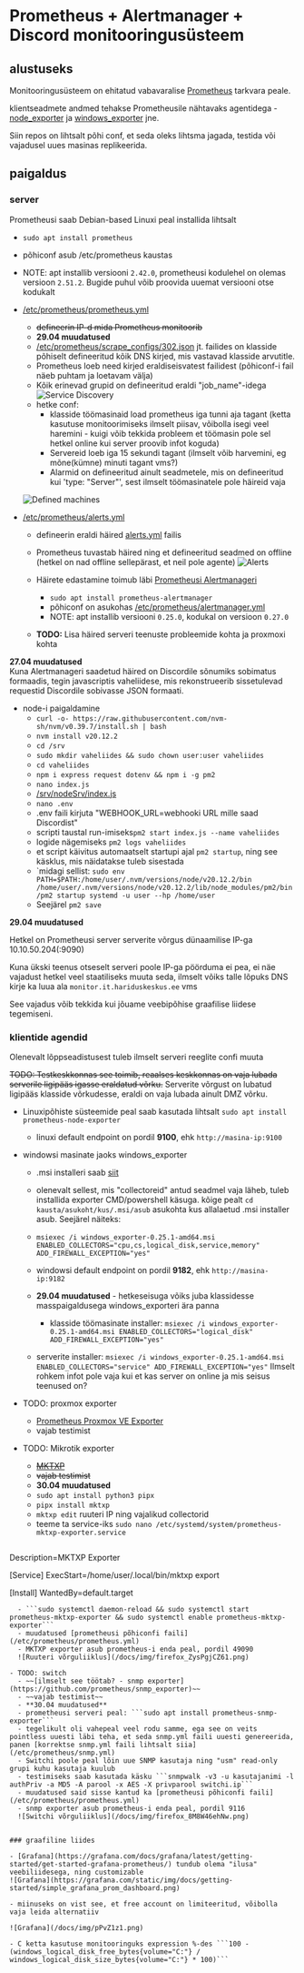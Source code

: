 # Prometheus + Alertmanager + Discord monitooringusüsteem
 
## alustuseks

Monitooringusüsteem on ehitatud vabavaralise [Prometheus](https://github.com/prometheus/prometheus) tarkvara peale. 

klientseadmete andmed tehakse Prometheusile nähtavaks agentidega - [node_exporter](https://github.com/prometheus/node_exporter) ja [windows_exporter](https://github.com/prometheus-community/windows_exporter/tree/master) jne.

Siin repos on lihtsalt põhi conf, et seda oleks lihtsma jagada, testida või vajadusel uues masinas replikeerida.

## paigaldus

### server

Prometheusi saab Debian-based Linuxi peal installida lihtsalt
- ```sudo apt install prometheus```
- põhiconf asub /etc/prometheus kaustas
- NOTE: apt installib versiooni ```2.42.0```, prometheusi kodulehel on olemas versioon ```2.51.2```. Bugide puhul võib proovida uuemat versiooni otse kodukalt

- [/etc/prometheus/prometheus.yml](/etc/prometheus/prometheus.yml)
  - ~~defineerin IP-d mida Prometheus monitoorib~~
  - **29.04 muudatused**
  - [/etc/prometheus/scrape_configs/302.json](/etc/prometheus/scrape_configs/302.json) jt. failides on klasside põhiselt defineeritud kõik DNS kirjed, mis vastavad klasside arvutitle. 
  - Prometheus loeb need kirjed eraldiseisvatest failidest (põhiconf-i fail näeb puhtam ja loetavam välja)
  - Kõik erinevad grupid on defineeritud eraldi "job_name"-idega
  ![Service Discovery](/docs/img/firefox_CoMCmAVtkQ.png)
  - hetke conf:
    - klasside töömasinaid load prometheus iga tunni aja tagant (ketta kasutuse monitoorimiseks ilmselt piisav, võibolla isegi veel haremini - kuigi võib tekkida probleem et töömasin pole sel hetkel online kui server proovib infot koguda)
    - Servereid loeb iga 15 sekundi tagant (ilmselt võib harvemini, eg mõne(kümne) minuti tagant vms?)
    - Alarmid on defineeritud ainult seadmetele, mis on defineeritud kui 'type: "Server"', sest ilmselt töömasinatele pole häireid vaja
  
  ![Defined machines](/docs/img/firefox_dFiuj8rGMQ.png)

- [/etc/prometheus/alerts.yml](/etc/prometheus/alerts.yml)
  - defineerin eraldi häired [alerts.yml](/etc/prometheus/alerts.yml) failis

  - Prometheus tuvastab häired ning et defineeritud seadmed on offline (hetkel on nad offline sellepärast, et neil pole agente)
  ![Alerts](/docs/img/firefox_3cxbwv1Xw8.png)

  - Häirete edastamine toimub läbi [Prometheusi Alertmanageri](https://github.com/prometheus/alertmanager)
    - ```sudo apt install prometheus-alertmanager```
    - põhiconf on asukohas [/etc/prometheus/alertmanager.yml](/etc/prometheus/alertmanager.yml)
    - NOTE: apt installib versiooni ```0.25.0```, kodukal on versioon ```0.27.0```

  - **TODO:** Lisa häired serveri teenuste probleemide kohta ja proxmoxi kohta

**27.04 muudatused**    
Kuna Alertmanageri saadetud häired on Discordile sõnumiks sobimatus formaadis, tegin javascriptis vaheliidese, mis rekonstrueerib sissetulevad requestid Discordile sobivasse JSON formaati.

  - node-i paigaldamine
    - ```curl -o- https://raw.githubusercontent.com/nvm-sh/nvm/v0.39.7/install.sh | bash```
    - ```nvm install v20.12.2```
    - ```cd /srv```
    - ```sudo mkdir vaheliides && sudo chown user:user vaheliides```
    - ```cd vaheliides```
    - ```npm i express request dotenv && npm i -g pm2```
    - ```nano index.js```
    - [/srv/nodeSrv/index.js](/srv/nodeSrv/index.js)
    - ```nano .env```
    - .env faili kirjuta "WEBHOOK_URL=webhooki URL mille saad Discordist"
    - scripti taustal run-imiseks```pm2 start index.js --name vaheliides```
    - logide nägemiseks ```pm2 logs vaheliides```
    - et script käivitus automaatselt startupi ajal ```pm2 startup```, ning see käsklus, mis näidatakse tuleb sisestada
    - `midagi sellist: ```sudo env PATH=$PATH:/home/user/.nvm/versions/node/v20.12.2/bin /home/user/.nvm/versions/node/v20.12.2/lib/node_modules/pm2/bin/pm2 startup systemd -u user --hp /home/user```
    - Seejärel ```pm2 save```

**29.04 muudatused**

Hetkel on Prometheusi server serverite võrgus dünaamilise IP-ga 10.10.50.204(:9090)

Kuna ükski teenus otseselt serveri poole IP-ga pöörduma ei pea, ei näe vajadust hetkel veel staatiliseks muuta seda, ilmselt võiks talle lõpuks DNS kirje ka luua ala ```monitor.it.hariduskeskus.ee``` vms

See vajadus võib tekkida kui jõuame veebipõhise graafilise liidese tegemiseni. 

### klientide agendid

Olenevalt lõppseadistusest tuleb ilmselt serveri reeglite confi muuta

~~TODO: Testkeskkonnas see toimib, reaalses keskkonnas on vaja lubada serverile ligipääs igasse eraldatud võrku.~~
Serverite võrgust on lubatud ligipääs klasside võrkudesse, eraldi on vaja lubada ainult DMZ võrku. 


- Linuxipõhiste süsteemide peal saab kasutada lihtsalt
```sudo apt install prometheus-node-exporter```
  - linuxi default endpoint on pordil **9100**, ehk ```http://masina-ip:9100```

- windowsi masinate jaoks windows_exporter
  - .msi installeri saab [siit](https://github.com/prometheus-community/windows_exporter/releases)
  - olenevalt sellest, mis "collectoreid" antud seadmel vaja läheb, tuleb installida exporter CMD/powershell käsuga. kõige pealt ```cd kausta/asukoht/kus/.msi/asub``` asukohta kus allalaetud .msi installer asub. 
  Seejärel näiteks:
  - ```msiexec /i windows_exporter-0.25.1-amd64.msi ENABLED_COLLECTORS="cpu,cs,logical_disk,service,memory" ADD_FIREWALL_EXCEPTION="yes"```

  - windowsi default endpoint on pordil **9182**, ehk ```http://masina-ip:9182```
  - **29.04 muudatused** - hetkeseisuga võiks juba klassidesse masspaigaldusega windows_exporteri ära panna
    - klasside töömasinate installer:
    ```msiexec /i windows_exporter-0.25.1-amd64.msi ENABLED_COLLECTORS="logical_disk" ADD_FIREWALL_EXCEPTION="yes"```
  
  - serverite installer:
  ```msiexec /i windows_exporter-0.25.1-amd64.msi ENABLED_COLLECTORS="service" ADD_FIREWALL_EXCEPTION="yes"```
  Ilmselt rohkem infot pole vaja kui et kas server on online ja mis seisus teenused on?

- TODO: proxmox exporter
  - [Prometheus Proxmox VE Exporter](https://github.com/prometheus-pve/prometheus-pve-exporter)
  - vajab testimist

- TODO: Mikrotik exporter
  - ~~[MKTXP](https://github.com/akpw/mktxp)~~
  - ~~vajab testimist~~
  - **30.04 muudatused**
  - ```sudo apt install python3 pipx```
  - ```pipx install mktxp```
  - ```mktxp edit``` ruuteri IP ning vajalikud collectorid
  - teeme ta service-iks ```sudo nano /etc/systemd/system/prometheus-mktxp-exporter.service```
  
  ```[Unit]
Description=MKTXP Exporter

[Service]
ExecStart=/home/user/.local/bin/mktxp export

[Install]
WantedBy=default.target
```
  - ```sudo systemctl daemon-reload && sudo systemctl start prometheus-mktxp-exporter && sudo systemctl enable prometheus-mktxp-exporter```
  - muudatused [prometheusi põhiconfi faili](/etc/prometheus/prometheus.yml)
  - MKTXP exporter asub prometheus-i enda peal, pordil 49090
  ![Ruuteri võrguliiklus](/docs/img/firefox_ZysPgjCZ61.png)

- TODO: switch
  - ~~[ilmselt see töötab? - snmp exporter](https://github.com/prometheus/snmp_exporter)~~
  - ~~vajab testimist~~
  - **30.04 muudatused**
  - prometheusi serveri peal: ```sudo apt install prometheus-snmp-exporter```
  - tegelikult oli vahepeal veel rodu samme, ega see on veits pointless uuesti läbi teha, et seda snmp.yml faili uuesti genereerida, panen [korrektse snmp.yml faili lihtsalt siia](/etc/prometheus/snmp.yml)
  - Switchi poole peal lõin uue SNMP kasutaja ning "usm" read-only grupi kuhu kasutaja kuulub
  - testimiseks saab kasutada käsku ```snmpwalk -v3 -u kasutajanimi -l authPriv -a MD5 -A parool -x AES -X privparool switchi.ip```
  - muudatused said sisse kantud ka [prometheusi põhiconfi faili](/etc/prometheus/prometheus.yml)
  - snmp exporter asub prometheus-i enda peal, pordil 9116
  ![Switchi võrguliiklus](/docs/img/firefox_8M8W46ehNw.png)


### graafiline liides

- [Grafana](https://grafana.com/docs/grafana/latest/getting-started/get-started-grafana-prometheus/) tundub olema "ilusa" veebiliidesega, ning customizable
![Grafana](https://grafana.com/static/img/docs/getting-started/simple_grafana_prom_dashboard.png)

- miinuseks on vist see, et free account on limiteeritud, võibolla vaja leida alternatiiv

![Grafana](/docs/img/pPvZ1z1.png)

- C ketta kasutuse monitooringuks expression %-des ```100 - (windows_logical_disk_free_bytes{volume="C:"} / windows_logical_disk_size_bytes{volume="C:"} * 100)```

